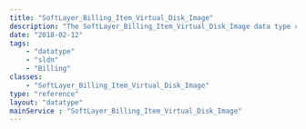 ```yaml
---
title: "SoftLayer_Billing_Item_Virtual_Disk_Image"
description: "The SoftLayer_Billing_Item_Virtual_Disk_Image data type contains general information relating to a single SoftLayer billing item for disk images. "
date: "2018-02-12"
tags:
    - "datatype"
    - "sldn"
    - "Billing"
classes:
    - "SoftLayer_Billing_Item_Virtual_Disk_Image"
type: "reference"
layout: "datatype"
mainService : "SoftLayer_Billing_Item_Virtual_Disk_Image"
---
```

